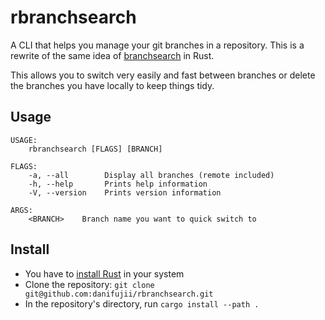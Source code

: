 # rbranchsearch

A CLI that helps you manage your git branches in a repository. This is a rewrite of the same idea
of [branchsearch](https://github.com/npazosmendez/branchsearch) in Rust.

This allows you to switch very easily and fast between branches or delete the branches you have
locally to keep things tidy.

## Usage

```
USAGE:
    rbranchsearch [FLAGS] [BRANCH]

FLAGS:
    -a, --all        Display all branches (remote included)
    -h, --help       Prints help information
    -V, --version    Prints version information

ARGS:
    <BRANCH>    Branch name you want to quick switch to
```

## Install

- You have to [install Rust](https://www.rust-lang.org/tools/install) in your system
- Clone the repository: `git clone git@github.com:danifujii/rbranchsearch.git`
- In the repository's directory, run `cargo install --path .`
